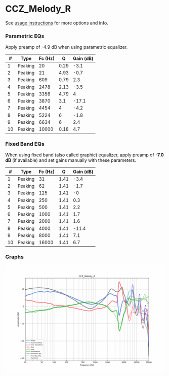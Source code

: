 # CCZ_Melody_R
See [usage instructions](https://github.com/jaakkopasanen/AutoEq#usage) for more options and info.

### Parametric EQs
Apply preamp of -4.9 dB when using parametric equalizer.

|   # | Type    |   Fc (Hz) |    Q |   Gain (dB) |
|-----|---------|-----------|------|-------------|
|   1 | Peaking |        20 | 0.29 |        -3.1 |
|   2 | Peaking |        21 | 4.93 |        -0.7 |
|   3 | Peaking |       609 | 0.79 |         2.3 |
|   4 | Peaking |      2478 | 2.13 |        -3.5 |
|   5 | Peaking |      3356 | 4.79 |         4   |
|   6 | Peaking |      3870 | 3.1  |       -17.1 |
|   7 | Peaking |      4454 | 4    |        -4.2 |
|   8 | Peaking |      5224 | 6    |        -1.8 |
|   9 | Peaking |      6634 | 6    |         2.4 |
|  10 | Peaking |     10000 | 0.18 |         4.7 |

### Fixed Band EQs
When using fixed band (also called graphic) equalizer, apply preamp of **-7.0 dB** (if available) and set gains manually with these parameters.

|   # | Type    |   Fc (Hz) |    Q |   Gain (dB) |
|-----|---------|-----------|------|-------------|
|   1 | Peaking |        31 | 1.41 |        -3.4 |
|   2 | Peaking |        62 | 1.41 |        -1.7 |
|   3 | Peaking |       125 | 1.41 |        -0   |
|   4 | Peaking |       250 | 1.41 |         0.3 |
|   5 | Peaking |       500 | 1.41 |         2.2 |
|   6 | Peaking |      1000 | 1.41 |         1.7 |
|   7 | Peaking |      2000 | 1.41 |         1.6 |
|   8 | Peaking |      4000 | 1.41 |       -11.4 |
|   9 | Peaking |      8000 | 1.41 |         7.1 |
|  10 | Peaking |     16000 | 1.41 |         6.7 |

### Graphs
![](./CCZ_Melody_R.png)
